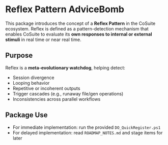 # Reflex Pattern AdviceBomb

This package introduces the concept of a **Reflex Pattern** in the CoSuite ecosystem.
Reflex is defined as a pattern-detection mechanism that enables CoSuite to evaluate its **own responses to internal or external stimuli** in real time or near real time.

## Purpose
Reflex is a **meta-evolutionary watchdog**, helping detect:
- Session divergence
- Looping behavior
- Repetitive or incoherent outputs
- Trigger cascades (e.g., runaway file/gen operations)
- Inconsistencies across parallel workflows

## Package Use
- For immediate implementation: run the provided `DO_QuickRegister.ps1`
- For delayed implementation: read `ROADMAP_NOTES.md` and stage items for later
